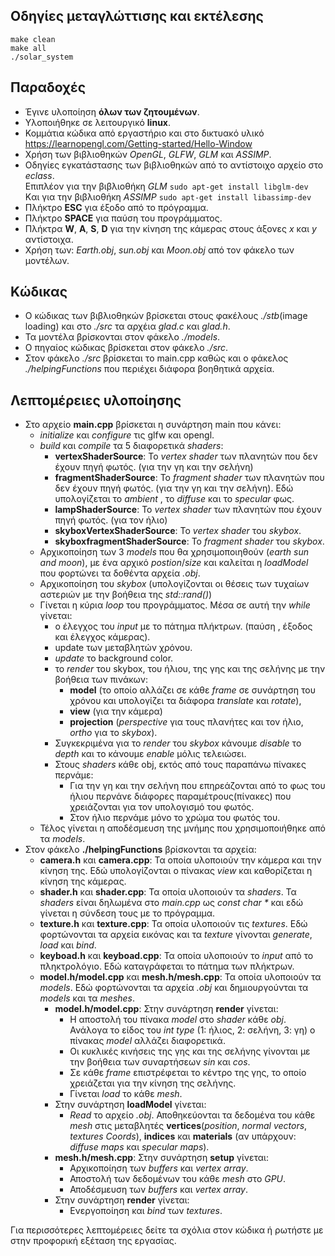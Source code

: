 ## Οδηγίες μεταγλώττισης και εκτέλεσης
```
make clean
make all
./solar_system
```
## Παραδοχές
- Έγινε υλοποίηση **όλων των ζητουμένων**.
- Υλοποιήθηκε σε λειτουργικό **linux**.
- Κομμάτια κώδικα από εργαστήριο και στο δικτυακό υλικό https://learnopengl.com/Getting-started/Hello-Window
- Χρήση των βιβλιοθηκών *OpenGL*, *GLFW*, *GLM* και *ASSIMP*.
- Οδηγίες εγκατάστασης των βιβλιοθηκών από το αντίστοιχο αρχείο στο *eclass*.  
Επιπλέον για την βιβλιοθήκη *GLM* ```sudo apt-get install libglm-dev```	  
Kαι για την βιβλιοθήκη *ASSIMP* ```sudo apt-get install libassimp-dev```
- Πλήκτρο **ESC** για έξοδο από το πρόγραμμα.
- Πλήκτρο **SPACE** για παύση του προγράμματος.
- Πλήκτρα **W**,  **A**, **S**, **D** για την κίνηση της κάμερας στους άξονες *x* και *y* αντίστοιχα.
- Χρήση των: *Earth.obj*, *sun.obj* και *Moon.obj* από τον φάκελο των μοντέλων.
## Κώδικας
- Ο κώδικας των βιβλιοθηκών βρίσκεται στους φακέλους *./stb*(image loading) και στο *./src* τα αρχέια *glad.c* και *glad.h*.
- Τα μοντέλα βρίσκονται στον φάκελο *./models*.
- Ο πηγαίος κώδικας βρίσκεται στον φάκελο *./src*.
- Στον φάκελο *./src* βρίσκεται το main.cpp καθώς και ο φάκελος *./helpingFunctions* που περιέχει διάφορα βοηθητικά αρχεία.

## Λεπτομέρειες υλοποίησης
- Στο αρχείο **main.cpp** βρίσκεται η συνάρτηση main που κάνει:
    - *initialize* και *configure* τις glfw και opengl.
    - *build* και *compile* τα 5 διαφορετικά *shaders*:
        - **vertexShaderSource**: Το *vertex shader* των πλανητών που δεν έχουν πηγή φωτός. (για την γη και την σελήνη)
        - **fragmentShaderSource**: Το *fragment shader* των πλανητών που δεν έχουν πηγή φωτός. (για την γη και την σελήνη). Εδώ υπολογίζεται το *ambient* , το *diffuse* και το *specular* φως.
        - **lampShaderSource**: Το *vertex shader* των πλανητών που έχουν πηγή φωτός. (για τον ήλιο)
        - **skyboxVertexShaderSource**: Το *vertex shader* του *skybox*.
        - **skyboxfragmentShaderSource**: Το *fragment shader* του *skybox*.  
    - Αρχικοποίηση των 3 *models* που θα χρησιμοποιηθούν (*earth sun and moon*), με ένα αρχικό *postion*/*size* και καλείται η *loadModel* που φορτώνει τα δοθέντα αρχεία *.obj*. 
    - Αρχικοποίηση του *skybox* (υπολογίζονται οι θέσεις των τυχαίων αστεριών με την βοήθεια της *std::rand()*)
    - Γίνεται η κύρια *loop* του προγράμματος. Μέσα σε αυτή την *while* γίνεται:
        - ο έλεγχος του *input* με το πάτημα πλήκτρων. (παύση , έξοδος και έλεγχος κάμερας).
        - update των μεταβλητών χρόνου.
        - *update* το background color.
        - το *render* του skybox, του ήλιου, της γης και της σελήνης με την βοήθεια των πινάκων:
            - **model** (το οποίο αλλάζει σε κάθε *frame* σε συνάρτηση του χρόνου και υπολογίζει τα διάφορα *translate* και *rotate*),
            - **view** (για την κάμερα)
            - **projection** (*perspective* για τους πλανήτες και τον ήλιο, *ortho* για το *skybox*). 
        - Συγκεκριμένα για το *render* του *skybox* κάνουμε *disable* το *depth* και το κάνουμε *enable* μόλις τελειώσει.
        - Στους *shaders* κάθε obj, εκτός από τους παραπάνω πίνακες περνάμε:
            - Για την γη και την σελήνη που επηρεάζονται από το φως του ήλιου περνάνε διάφορες παραμέτρους(πίνακες) που χρειάζονται για τον υπολογισμό του φωτός. 
            - Στον ήλιο περνάμε μόνο το χρώμα του φωτός του.
    - Τέλος γίνεται η αποδέσμευση της μνήμης που χρησιμοποιήθηκε από τα *models*.
- Στον φάκελο **./helpingFunctions** βρίσκονται τα αρχεία:
    - **camera.h** και **camera.cpp**: Τα οποία υλοποιούν την κάμερα και την κίνηση της. Εδώ υπολογίζονται ο πίνακας *view* και καθορίζεται η κίνηση της κάμερας.
    - **shader.h** και **shader.cpp**: Τα οποία υλοποιούν τα *shaders*. Τα *shaders* είναι δηλωμένα στο *main.cpp* ως *const char \** και εδώ γίνεται η σύνδεση τους με το πρόγραμμα.
    - **texture.h** και **texture.cpp**: Τα οποία υλοποιούν τις *textures*. Εδώ φορτώνονται τα αρχεία εικόνας και τα *texture* γίνονται *generate*, *load* και *bind*.
    - **keyboad.h** και **keyboad.cpp**: Τα οποία υλοποιούν το *input* από το πληκτρολόγιο. Εδώ καταγράφεται το πάτημα των πλήκτρων.
    - **model.h/model.cpp** και **mesh.h/mesh.cpp**: Τα οποία υλοποιούν τα *models*. Εδώ φορτώνονται τα αρχεία *.obj* και δημιουργούνται τα *models* και τα *meshes*.
        - **model.h/model.cpp**: Στην συνάρτηση **render** γίνεται:
            - Η αποστολή του πίνακα *model* στο *shader* κάθε *obj*. Ανάλογα το είδος του *int type* (1: ήλιος, 2: σελήνη, 3: γη) o πίνακας *model* αλλάζει διαφορετικά. 
            - Οι κυκλικές κινήσεις της γης και της σελήνης γίνονται με την βοήθεια των συναρτήσεων *sin* και *cos*. 
            - Σε κάθε *frame* επιστρέφεται το κέντρο της γης, το οποίο χρειάζεται για την κίνηση της σελήνης. 
            - Γίνεται *load* το κάθε *mesh*. 
        - Στην συνάρτηση **loadModel** γίνεται:
            - *Read* το αρχείο *.obj*. Αποθηκεύονται τα δεδομένα του κάθε *mesh* στις μεταβλητές **vertices**(*position*, *normal vectors*, *textures Coords*), **indices** και **materials** (αν υπάρχουν: *diffuse maps* και *specular maps*).  
        - **mesh.h/mesh.cpp**: Στην συνάρτηση **setup** γίνεται:
            - Αρχικοποίηση των *buffers* και *vertex array*.
            - Αποστολή των δεδομένων του κάθε *mesh* στο *GPU*.
            - Αποδέσμευση των *buffers* και *vertex array*.
        - Στην συνάρτηση **render** γίνεται:
            - Ενεργοποίηση και *bind* των *textures*.

Για περισσότερες λεπτομέρειες δείτε τα σχόλια στον κώδικα ή ρωτήστε με στην προφορική εξέταση της εργασίας.


